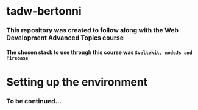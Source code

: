 # tadw-bertonni

### This repository was created to follow along with the Web Development Advanced Topics course

#### The chosen stack to use through this course was `Sveltekit, nodeJs and Firebase`

# Setting up the environment

### To be continued...
